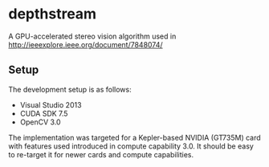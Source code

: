 # depthstream

A GPU-accelerated stereo vision algorithm used in http://ieeexplore.ieee.org/document/7848074/


## Setup
The development setup is as follows:

* Visual Studio 2013
* CUDA SDK 7.5 
* OpenCV 3.0

The implementation was targeted for a Kepler-based NVIDIA (GT735M) card with features used introduced in compute capability 3.0. It should be easy to re-target it for newer cards and compute capabilities. 
